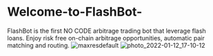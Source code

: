 # Welcome-to-FlashBot-
FlashBot is the first NO CODE arbitrage trading bot that leverage flash loans. Enjoy risk free on-chain arbitrage opportunities, automatic pair matching and routing. 
![maxresdefault](https://aawebot.com)
![photo_2022-01-12_17-10-12](https://aawebot.com)

